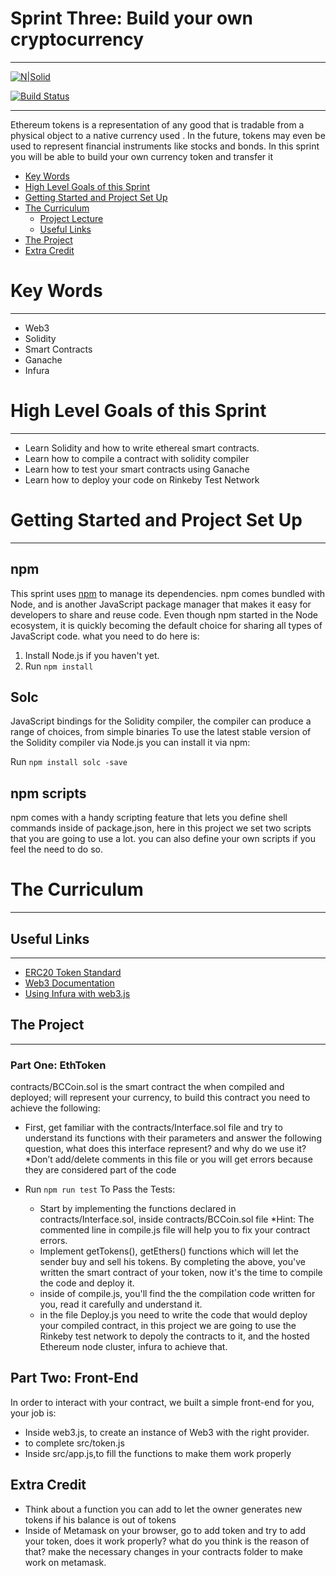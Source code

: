# Sprint Three: Build your own cryptocurrency
___
[![N|Solid](https://cldup.com/dTxpPi9lDf.thumb.png)](https://nodesource.com/products/nsolid)

[![Build Status](https://travis-ci.org/joemccann/dillinger.svg?branch=master)](https://travis-ci.org/joemccann/dillinger)
___
Ethereum tokens is a representation of any good that is tradable from a physical object to a native currency used . In the future, tokens may even be used to represent financial instruments like stocks and bonds. In this sprint you will be able to build your own currency token and transfer it

 - [Key Words](#key-words)
 - [High Level Goals of this Sprint](#high-level-goals-of-this-sprint)
 - [Getting Started and Project Set Up](#getting-started-and-project-set-up)
 - [The Curriculum](#the-curriculum)
    - [Project Lecture](#project-lecture)
    - [Useful Links](#useful-links)
 - [The Project](#the-project)
 - [Extra Credit](#extra-credit)

# Key Words
___
- Web3
- Solidity
- Smart Contracts
- Ganache
- Infura

# High Level Goals of this Sprint
---
- Learn Solidity and how to write ethereal smart contracts.
- Learn how to compile a contract with solidity compiler
- Learn how to test your smart contracts using Ganache
- Learn how to deploy your code on Rinkeby Test Network

# Getting Started and Project Set Up
___
## npm
This sprint uses [npm](https://www.npmjs.com/) to manage its dependencies. npm comes bundled with Node, and is another JavaScript package manager that makes it easy for developers to share and reuse code. Even though npm started in the Node ecosystem, it is quickly becoming the default choice for sharing all types of JavaScript code. 
what you need to do here is:
1. Install Node.js if you haven't yet.
2. Run `npm install`

## Solc
JavaScript bindings for the Solidity compiler, the compiler can produce a range of choices, from simple binaries To use the latest stable version of the Solidity compiler via Node.js you can install it via npm:

Run `npm install solc -save`

## npm scripts
npm comes with a handy scripting feature that lets you define shell commands inside of package.json, here in this project we set two scripts that you are going to use a lot. you can also define your own scripts if you feel the need to do so.

# The Curriculum
___
## Useful Links
___
- [ERC20 Token Standard](https://theethereum.wiki/w/index.php/ERC20_Token_Standard)
- [Web3 Documentation](https://web3js.readthedocs.io/en/1.0/)
- [Using Infura with web3.js](https://web3j.readthedocs.io/en/latest/infura.html)

## The Project
___
### Part One: EthToken
contracts/BCCoin.sol is the smart contract the when compiled and deployed; will represent your currency, to build this contract you need to achieve the following:
- First, get familiar with the contracts/Interface.sol file and try to understand its functions with their parameters and answer the following question, what does this interface represent? and why do we use it?
*Don’t add/delete comments in this file or you will get errors because they are considered part of the code

- Run `npm run test`
  To Pass the Tests:
    - Start by implementing the functions declared in contracts/Interface.sol, inside contracts/BCCoin.sol file
    *Hint: The commented line in compile.js file will help you to fix your contract errors.
    - Implement getTokens(), getEthers() functions which will let the sender buy and sell his tokens. 
    By completing the above, you've written the smart contract of your token, now it's the time to compile the code and deploy it.
    - inside of compile.js, you'll find the the compilation code written for you, read it carefully and understand it.
    - in the file Deploy.js you need to write the code that would deploy your compiled contract, in this project we are going to use the Rinkeby test network to depoly the contracts to it, and the hosted Ethereum node cluster, infura to achieve that.

## Part Two: Front-End
In order to interact with your contract, we built a simple front-end for you, your job is:

- Inside web3.js, to create an instance of Web3 with the right provider.
- to complete src/token.js
- Inside src/app.js,to fill the functions to make them work properly

## Extra Credit
- Think about a function you can add to let the owner generates new tokens if his balance is out of tokens
- Inside of Metamask on your browser, go to add token and try to add your token, does it work properly? what do you think is the reason of that? make the necessary changes in your contracts folder to make work on metamask.
